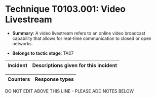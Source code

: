 # Technique T0103.001: Video Livestream

* **Summary**: A video livestream refers to an online video broadcast capability that allows for real-time communication to closed or open networks.

* **Belongs to tactic stage**: TA07


| Incident | Descriptions given for this incident |
| -------- | -------------------- |



| Counters | Response types |
| -------- | -------------- |


DO NOT EDIT ABOVE THIS LINE - PLEASE ADD NOTES BELOW